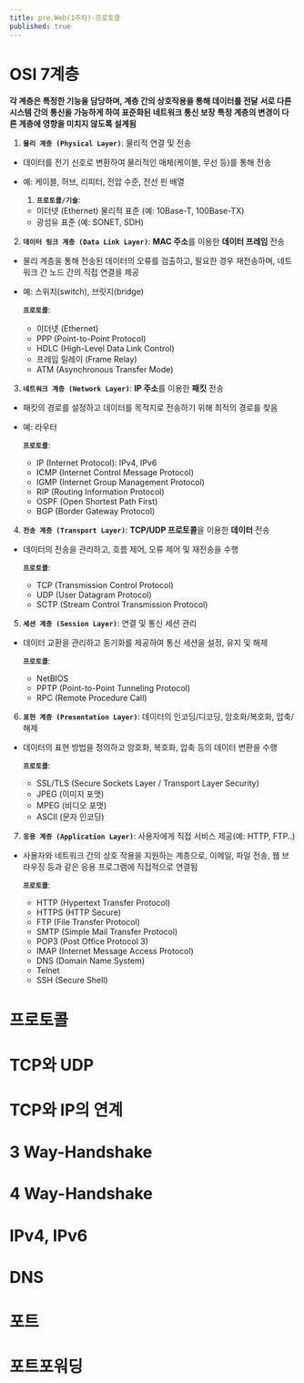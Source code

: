 ```yaml
---
title: pre.Web(1주차)-프로토콜
published: true
---
```


# OSI 7계층
**각 계층은 특정한 기능을 담당하며, 계층 간의 상호작용을 통해 데이터를 전달**
**서로 다른 시스템 간의 통신을 가능하게 하여 표준화된 네트워크 통신 보장**
**특정 계층의 변경이 다른 계층에 영향을 미치지 않도록 설계됨**

1. **`물리 계층 (Physical Layer)`**: 물리적 연결 및 전송
- 데이터를 전기 신호로 변환하여 물리적인 매체(케이블, 무선 등)를 통해 전송
- 예: 케이블, 허브, 리피터, 전압 수준, 전선 핀 배열

    1. **`프로토콜/기술`**:
    - 이더넷 (Ethernet) 물리적 표준 (예: 10Base-T, 100Base-TX)
    - 광섬유 표준 (예: SONET, SDH)

2. **`데이터 링크 계층 (Data Link Layer)`**: **MAC 주소**를 이용한 **데이터 프레임** 전송
- 물리 계층을 통해 전송된 데이터의 오류를 검출하고, 필요한 경우 재전송하며, 네트워크 간 노드 간의 직접 연결을 제공
- 예: 스위치(switch), 브릿지(bridge)

    **`프로토콜`**:
    - 이더넷 (Ethernet)
    - PPP (Point-to-Point Protocol)
    - HDLC (High-Level Data Link Control)
    - 프레임 릴레이 (Frame Relay)
    - ATM (Asynchronous Transfer Mode)

3. **`네트워크 계층 (Network Layer)`**: **IP 주소**를 이용한 **패킷** 전송
- 패킷의 경로를 설정하고 데이터를 목적지로 전송하기 위해 최적의 경로를 찾음
- 예: 라우터

    **`프로토콜`**:
    - IP (Internet Protocol): IPv4, IPv6
    - ICMP (Internet Control Message Protocol)
    - IGMP (Internet Group Management Protocol)
    - RIP (Routing Information Protocol)
    - OSPF (Open Shortest Path First)
    - BGP (Border Gateway Protocol)

4. **`전송 계층 (Transport Layer)`**: **TCP/UDP 프로토콜**을 이용한 **데이터** 전송
- 데이터의 전송을 관리하고, 흐름 제어, 오류 제어 및 재전송을 수행

    **`프로토콜`**:
    - TCP (Transmission Control Protocol)
    - UDP (User Datagram Protocol)
    - SCTP (Stream Control Transmission Protocol)

5. **`세션 계층 (Session Layer)`**: 연결 및 통신 세션 관리
- 데이터 교환을 관리하고 동기화를 제공하여 통신 세션을 설정, 유지 및 해제

    **`프로토콜`**:
    - NetBIOS
    - PPTP (Point-to-Point Tunneling Protocol)
    - RPC (Remote Procedure Call)

6. **`표현 계층 (Presentation Layer)`**: 데이터의 인코딩/디코딩, 암호화/복호화, 압축/해제
- 데이터의 표현 방법을 정의하고 암호화, 복호화, 압축 등의 데이터 변환을 수행

    **`프로토콜`**:
    - SSL/TLS (Secure Sockets Layer / Transport Layer Security)
    - JPEG (이미지 포맷)
    - MPEG (비디오 포맷)
    - ASCII (문자 인코딩)

7. **`응용 계층 (Application Layer)`**: 사용자에게 직접 서비스 제공(예: HTTP, FTP..)
- 사용자와 네트워크 간의 상호 작용을 지원하는 계층으로, 이메일, 파일 전송, 웹 브라우징 등과 같은 응용 프로그램에 직접적으로 연결됨

    **`프로토콜`**:
    - HTTP (Hypertext Transfer Protocol)
    - HTTPS (HTTP Secure)
    - FTP (File Transfer Protocol)
    - SMTP (Simple Mail Transfer Protocol)
    - POP3 (Post Office Protocol 3)
    - IMAP (Internet Message Access Protocol)
    - DNS (Domain Name System)
    - Telnet
    - SSH (Secure Shell)


# 프로토콜
# TCP와 UDP
# TCP와 IP의 연계
# 3 Way-Handshake
# 4 Way-Handshake
# IPv4, IPv6
# DNS
# 포트
# 포트포워딩